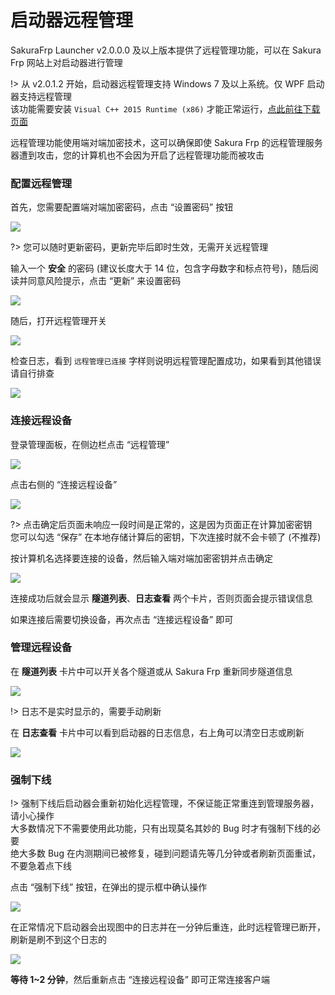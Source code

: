 # 启动器远程管理

SakuraFrp Launcher v2.0.0.0 及以上版本提供了远程管理功能，可以在 Sakura Frp 网站上对启动器进行管理

!> 从 v2.0.1.2 开始，启动器远程管理支持 Windows 7 及以上系统。仅 WPF 启动器支持远程管理  
该功能需要安装 `Visual C++ 2015 Runtime (x86)` 才能正常运行，[点此前往下载页面](https://support.microsoft.com/zh-cn/help/2977003/the-latest-supported-visual-c-downloads)

远程管理功能使用端对端加密技术，这可以确保即使 Sakura Frp 的远程管理服务器遭到攻击，您的计算机也不会因为开启了远程管理功能而被攻击

### 配置远程管理

首先，您需要配置端对端加密密码，点击 “设置密码” 按钮

![](_images/remote-0.png)

?> 您可以随时更新密码，更新完毕后即时生效，无需开关远程管理

输入一个 **安全** 的密码 (建议长度大于 14 位，包含字母数字和标点符号)，随后阅读并同意风险提示，点击 “更新” 来设置密码

![](_images/remote-1.png)

随后，打开远程管理开关

![](_images/remote-2.png)

检查日志，看到 `远程管理已连接` 字样则说明远程管理配置成功，如果看到其他错误请自行排查

![](_images/remote-3.png)

### 连接远程设备

登录管理面板，在侧边栏点击 “远程管理”

![](_images/remote-4.png)

点击右侧的 “连接远程设备”

![](_images/remote-5.png)

?> 点击确定后页面未响应一段时间是正常的，这是因为页面正在计算加密密钥  
您可以勾选 “保存” 在本地存储计算后的密钥，下次连接时就不会卡顿了 (不推荐)

按计算机名选择要连接的设备，然后输入端对端加密密钥并点击确定

![](_images/remote-6.png)

连接成功后就会显示 **隧道列表**、**日志查看** 两个卡片，否则页面会提示错误信息

如果连接后需要切换设备，再次点击 “连接远程设备” 即可

### 管理远程设备

在 **隧道列表** 卡片中可以开关各个隧道或从 Sakura Frp 重新同步隧道信息

![](_images/remote-7.png)

!> 日志不是实时显示的，需要手动刷新

在 **日志查看** 卡片中可以看到启动器的日志信息，右上角可以清空日志或刷新

![](_images/remote-8.png)

### 强制下线

!> 强制下线后启动器会重新初始化远程管理，不保证能正常重连到管理服务器，请小心操作  
大多数情况下不需要使用此功能，只有出现莫名其妙的 Bug 时才有强制下线的必要  
绝大多数 Bug 在内测期间已被修复，碰到问题请先等几分钟或者刷新页面重试，不要急着点下线

点击 “强制下线” 按钮，在弹出的提示框中确认操作

![](_images/remote-9.png)

在正常情况下启动器会出现图中的日志并在一分钟后重连，此时远程管理已断开，刷新是刷不到这个日志的

![](_images/remote-10.png)

**等待 1~2 分钟**，然后重新点击 “连接远程设备” 即可正常连接客户端
